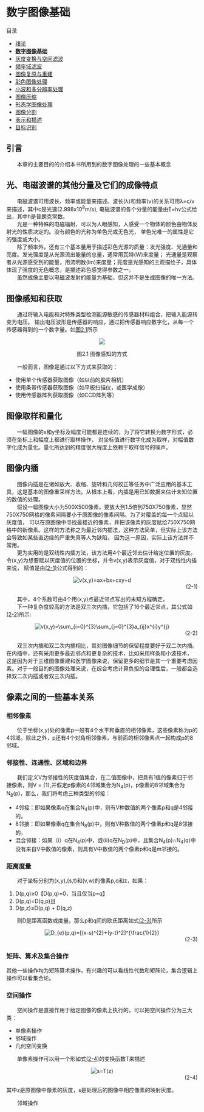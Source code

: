 # 数字图像基础
目录
+ [绪论](./第1章：绪论.md)
+ [**数字图像基础**](./第2章：数字图像基础.md)
+ [灰度变换与空间滤波](./第3章：灰度变换与空间滤波.md)
+ [频率域滤波](./第4章：频率域滤波.md)
+ [图像复原与重建](./第5章：图像复原与重建.md)
+ [彩色图像处理](./第6章：彩色图像处理.md) 
+ [小波和多分辨率处理](./第7章：小波和多分辨率处理.md) 
+ [图像压缩](./第8章：图像压缩.md) 
+ [形态学图像处理](./第9章：形态学图像处理.md) 
+ [图像分割](./第10章：图像分割.md) 
+ [表示和描述](./第11章：表示和描述.md) 
+ [目标识别](./第12章：目标识别.md) 

## 引言
　　本章的主要目的的介绍本书所用到的数字图像处理的一些基本概念

## 光、电磁波谱的其他分量及它们的成像特点
　　电磁波谱可用波长、频率或能量来描述。波长(λ)和频率(v)的关系可用λ=c/v来描述，其中c是光速(2.998x10<sup>8</sup>m/s),
电磁波谱的各个分量的能量由E=hv公式给出，其中h是普朗克常数。  
　　光是一种特殊的电磁辐射，可以为人眼感知，人感受一个物体的颜色由物体反射光的性质决定的。没有颜色的光称为单色光或无色光，
单色光唯一的属性是它的强度或大小。  
　　除了频率外，还有三个基本量用于描述彩色光源的质量：发光强度、光通量和亮度。发光强度是从光源流出能量的总量，通常用瓦特(W)来度量；
光通量是观察者从光源感受到的能量，用流明数(lm)来度量；亮度是光感知的主观描绘子，具体体现了强度的无色概念，是描述彩色感觉得参数之一。  
　　虽然成像主要以电磁波发射的能量为基础，但这并不是生成图像的唯一方法。  
## 图像感知和获取
　　通过将输入电能和对特殊类型检测能源敏感的传感器材料组合，把输入能源转变为电压。
输出电压波形是传感器的响应，通过把传感器响应数字化，从每一个传感器得到的一个数字量。如[图2.1](#图2.1)所示  
<div name="图2.1" align=center><img src="../media/图2.1.jpg"></img><p>图2.1 图像感知的方式</p></div>  
　　一般而言，图像是通过以下方式来获取的：  

+ 使用单个传感器获取图像（如以前的胶片相机）
+ 使用条带传感器获取图像（如平板扫描仪，或医学成像）
+ 使用传感器阵列获取图像（如CCD阵列等）

## 图像取样和量化
　　一幅图像的x和y坐标及幅度可能都是连续的，为了将它转换为数字形式，必须在坐标上和幅度上都进行取样操作，
对坐标值进行数字化成为取样，对幅值数字化成为量化。量化所达到的精度很大程度上依赖于取样信号的噪声。  

## 图像内插
　　图像内插是在诸如放大、收缩、旋转和几何校正等任务中广泛应用的基本工具，这是基本的图像重采样方法。从根本上看，内插是用已知数据来估计未知位置的数值的处理。  
　　假设一幅图像大小为500X500像素，要放大到1.5倍到750X750像素，显然750X750网格的像素间隔要小于原图像的像素间隔。为了对覆盖的每一个点赋以灰度值，
可以在原图像中寻找最接近的像素，并把该像素的灰度赋给750X750网格中的新像素。这样的方法称之为最近邻内插法，这种方法简单，但实际上该方法会导致如某些直边缘的严重失真等人为缺陷，
因为这一原因，实际上该方法并不常用。  
　　更为实用的是双线性内插方法，该方法用4个最近邻去估计给定位置的灰度。令(x,y)为想要赋以灰度值的位置的坐标，并令v(x,y)表示灰度值，对于双线性内插来说，
赋值是由[(2-1)](#(2-1))公式得到的：  

<div name="(2-1)" align=center><img src="https://latex.codecogs.com/gif.latex?\inline&space;v(x,y)=ax&plus;bx&plus;cxy&plus;d" title="v(x,y)=ax+bx+cxy+d" /><div align=right>(2-1)</div></div>

　　其中，4个系数可由4个用(x,y)点最近邻点写出的未知方程确定。  
　　下一种复杂度较高的方法是双三次内插，它包括了16个最近邻点，其公式如[(2-2)](#(2-2))所示:  

<div name="(2-2)" align=center><img src="https://latex.codecogs.com/gif.latex?v(x,y)=\sum_{i=0}^{3}\sum_{j=0}^{3}a_{ij}x^{i}y^{j}" title="v(x,y)=\sum_{i=0}^{3}\sum_{j=0}^{3}a_{ij}x^{i}y^{j}" /><div align=right>(2-2)</div></div>  

　　双三次内插和双二次内插相比，其对图像细节的保留程度要好于双二次内插。在内插中，还有采用更多最近邻点和更复杂的技术，比如采用样条和小波技术，
这是因为对于三维图像重建和医学图像来说，保留更多的细节是其一个重要考虑因素。对于一般目的的图像处理来说，在综合考虑计算负担的合理性后，一般都会选择双二次内插或者双三次内插。  

## 像素之间的一些基本关系
### 相邻像素
　　位于坐标(x,y)处的像素p一般有4个水平和垂直的相邻像素，这些像素称为p的4邻域。除此之外，p还有4个对角相邻像素，与前面的相邻像素点一起构成p的8邻域。
### 邻接性、连通性、区域和边界
　　我们定义V为邻接性的灰度值集合，在二值图像中，把具有1值的像素归于邻接像素，则V = {1},并假定p像素的4邻域集合为N<sub>4</sub>(p)，p像素的8邻域集合为N<sub>8</sub>(p)，那么，我们将考虑三种类型的邻接：
+ 4邻接：即如果像素q在集合N<sub>4</sub>(p)中，则有V种数值的两个像素p和q是4邻接的。
+ 8邻接：即如果像素q在集合N<sub>8</sub>(p)中，则有V种数值的两个像素p和q是8邻接的。
+ 混合邻接：如果（i）q在N<sub>4</sub>(p)中，或(ii)q在N<sub>D</sub>(p)中，且集合N<sub>4</sub>(p)∩N<sub>4</sub>(q)中没有来自V中数值的像素，则具有V中数值的两个像素p和q是m邻接的。

### 距离度量
　　对于坐标分别为(x,y),(s,t)和(v,w)的像素p,q和z，如果：  
1. D(p,q)≥0【D(p,q)=0，当且仅当p=q】
2. D(p,q)=D(q,p)且
3. D(p,z)≤D(p,q) + D(q,z)  

　　则D是距离函数或度量。那么p和q间的欧氏距离如式[(2-3)](#(2-3))所示  
<div align=center name="(2-3)"><img src="https://latex.codecogs.com/gif.latex?D_{e}(p,q)=[(x-s)^{2}&plus;(y-t)^2]^{\frac{1}{2}}" title="D_{e}(p,q)=[(x-s)^{2}+(y-t)^2]^{\frac{1}{2}}" /><div align=right>(2-3)</div></div>

### 矩阵、算术及集合操作
其他一些操作均为矩阵算术操作，有兴趣的可以看线性代数和矩阵论，集合逻辑上操作可以看集合论。

### 空间操作
　　空间操作是直接作用于给定图像的像素上执行的，可以把空间操作分为三大类：
+ 单像素操作
+ 邻域操作
+ 几何空间变换

　　单像素操作可以用一个形如式[(2-4)](#(2-4))的变换函数T来描述
<div align=center name="(2-4)"><img src="https://latex.codecogs.com/gif.latex?s=T(z)" title="s=T(z)" /><div align=right>(2-4)</div></div>

其中z是原图像中像素的灰度，s是处理后的图像中相应像素的映射灰度。

　　邻域操作